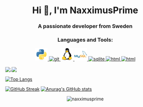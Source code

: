 <h1 align="center">Hi 👋, I'm NaxximusPrime</h1>
<h3 align="center">A passionate developer from Sweden</h3>


<!-- <h3 align="left">Connect with me:</h3>
<p align="left">
</p>

<!-- Symbols --> 
<h3 align="center">Languages and Tools:</h3>
<p align="center"> 
  <!-- Python --> <a href="https://www.python.org" target="_blank" rel="noreferrer"> <img src="https://raw.githubusercontent.com/devicons/devicon/master/icons/python/python-original.svg" alt="python" width="40" height="40"/> </a>
  <!-- Java <a href="https://www.java.com" target="_blank" rel="noreferrer"> <img src="https://raw.githubusercontent.com/devicons/devicon/master/icons/java/java-original.svg" alt="java" width="40" height="40"/> </a> -->
  <!-- Git --> <a href="https://git-scm.com/" target="_blank" rel="noreferrer"> <img src="https://www.vectorlogo.zone/logos/git-scm/git-scm-icon.svg" alt="git" width="40" height="40"/> </a>
  <!-- Linux --> <a href="https://www.linux.org/" target="_blank" rel="noreferrer"> <img src="https://raw.githubusercontent.com/devicons/devicon/master/icons/linux/linux-original.svg" alt="linux" width="40" height="40"/> </a>
  <!-- Django <a href="https://www.djangoproject.com/" target="_blank" rel="noreferrer"> <img src="https://cdn.worldvectorlogo.com/logos/django.svg" alt="django" width="40" height="40"/> </a>    -->
  <!-- MySQL --> <a href="https://www.mysql.com/" target="_blank" rel="noreferrer"> <img src="https://raw.githubusercontent.com/devicons/devicon/master/icons/mysql/mysql-original-wordmark.svg" alt="mysql" width="40" height="40"/> </a> 
  <!-- SQLite --> <a href="https://www.sqlite.org/" target="_blank" rel="noreferrer"> <img src="https://www.vectorlogo.zone/logos/sqlite/sqlite-icon.svg" alt="sqlite" width="40" height="40"/> </a>
  <!-- HTML --> <a href="https://html.com/" target="_blank" rel="noreferrer"> <img src="https://www.vectorlogo.zone/logos/w3_html5/w3_html5-icon.svg" alt="html" width="40" height="40"/> </a>
  <!-- GoLang --> <a href="https://go.dev/" target="_blank" rel="noreferrer"> <img src="https://www.vectorlogo.zone/logos/golang/golang-official.svg" alt="html" width="40" height="40"/> </a> </p>


<a href="https://git.io/streak-stats">
  <img height=200 align="center" src="https://streak-stats.demolab.com/?user=naxximusprime&theme=onedark" />
</a>

<a href="https://github.com/anuraghazra/github-readme-stats">
  <img height=200 align="center" src="https://github-readme-stats.vercel.app/api?username=naxximusprime&theme=onedark&show_icons=true&card_width=320" />
</a>

[![Top Langs](https://github-readme-stats.vercel.app/api/top-langs/?username=naxximusprime&theme=onedark&layout=compact)](https://github.com/anuraghazra/github-readme-stats)

 
[![GitHub Streak](https://streak-stats.demolab.com/?user=naxximusprime&theme=onedark)](https://git.io/streak-stats)
[![Anurag's GitHub stats](https://github-readme-stats.vercel.app/api?username=naxximusprime&theme=onedark&show_icons=true)](https://github.com/anuraghazra/github-readme-stats)

<p align="center"> <img src="https://komarev.com/ghpvc/?username=naxximusprime&label=Profile%20views&color=0e75b6&style=flat" alt="naxximusprime" /> </p>
